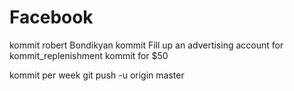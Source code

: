 # Facebook
kommit robert Bondikyan
kommit Fill up an advertising account for
kommit_replenishment kommit for $50 

kommit per week
 git push -u origin master
 
